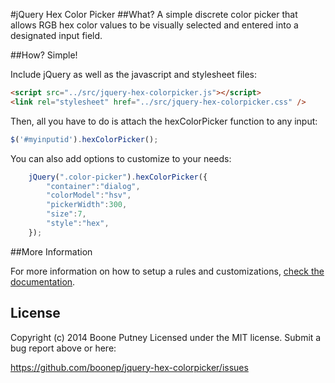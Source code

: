 #jQuery Hex Color Picker
##What?
A simple discrete color picker that allows RGB hex color values to be visually selected and entered into a designated input field.

##How?
Simple!

Include jQuery as well as the javascript and stylesheet files:

```html
<script src="../src/jquery-hex-colorpicker.js"></script>
<link rel="stylesheet" href="../src/jquery-hex-colorpicker.css" />
```


Then, all you have to do is attach the hexColorPicker function to any input:

```js
$('#myinputid').hexColorPicker();
```

You can also add options to customize to your needs:

```js
	jQuery(".color-picker").hexColorPicker({
		"container":"dialog",
		"colorModel":"hsv",
		"pickerWidth":300,
		"size":7,
		"style":"hex",
	});
```

##More Information

For more information on how to setup a rules and customizations, [check the documentation](http://www.booneputney.com/jquery-hex-colorpicker/).

## License
Copyright (c) 2014 Boone Putney
Licensed under the MIT license.
Submit a bug report above or here: 

<https://github.com/boonep/jquery-hex-colorpicker/issues>
